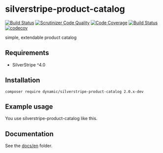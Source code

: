 # silverstripe-product-catalog

[![Build Status](https://travis-ci.org/dynamic/silverstripe-product-catalog.svg?branch=master)](https://travis-ci.org/dynamic/silverstripe-product-catalog)
[![Scrutinizer Code Quality](https://scrutinizer-ci.com/g/dynamic/silverstripe-product-catalog/badges/quality-score.png?b=master)](https://scrutinizer-ci.com/g/dynamic/silverstripe-product-catalog/?branch=master)
[![Code Coverage](https://scrutinizer-ci.com/g/dynamic/silverstripe-product-catalog/badges/coverage.png?b=master)](https://scrutinizer-ci.com/g/dynamic/silverstripe-product-catalog/?branch=master)
[![Build Status](https://scrutinizer-ci.com/g/dynamic/silverstripe-product-catalog/badges/build.png?b=master)](https://scrutinizer-ci.com/g/dynamic/silverstripe-product-catalog/build-status/master)
[![codecov](https://codecov.io/gh/dynamic/silverstripe-product-catalog/branch/master/graph/badge.svg)](https://codecov.io/gh/dynamic/silverstripe-product-catalog)


simple, extendable product catalog

## Requirements

- SilverStripe ^4.0

## Installation

`composer require dynamic/silverstripe-product-catalog 2.0.x-dev`

## Example usage

You use silverstripe-product-catalog like this.

## Documentation

See the [docs/en](docs/en/index.md) folder.

